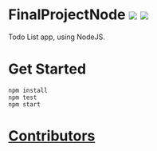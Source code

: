 # FinalProjectNode <a href="https://travis-ci.com/EloiAncellin/FinalProjectNode"><img src="https://travis-ci.com/EloiAncellin/FinalProjectNode.svg?branch=master&kill_cache=1" /></a> <a href="https://coveralls.io/github/EloiAncellin/FinalProjectNode?branch=master"><img src="https://coveralls.io/repos/github/EloiAncellin/FinalProjectNode/badge.svg?branch=master&kill_cache=1" /></a>


Todo List app, using NodeJS.

# Get Started

``` console
npm install
npm test
npm start
```

# [Contributors](https://github.com/EloiAncellin/FinalProjectNode/blob/master/CONTRIBUTORS.md)
